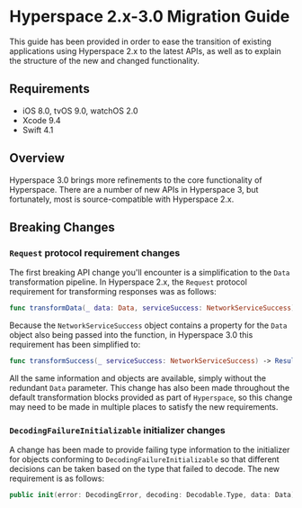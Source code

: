 # Hyperspace 2.x-3.0 Migration Guide

This guide has been provided in order to ease the transition of existing applications using Hyperspace 2.x to the latest APIs, as well as to explain the structure of the new and changed functionality.

## Requirements

- iOS 8.0, tvOS 9.0, watchOS 2.0
- Xcode 9.4
- Swift 4.1

## Overview

Hyperspace 3.0 brings more refinements to the core functionality of Hyperspace. There are a number of new APIs in Hyperspace 3, but fortunately, most is source-compatible with Hyperspace 2.x.

## Breaking Changes

### `Request` protocol requirement changes

The first breaking API change you'll encounter is a simplification to the `Data` transformation pipeline. In Hyperspace 2.x, the `Request` protocol requirement for transforming responses was as follows:

```swift
func transformData(_ data: Data, serviceSuccess: NetworkServiceSuccess) -> Result<ResponseType, ErrorType>
```

Because the `NetworkServiceSuccess` object contains a property for the `Data` object also being passed into the function, in Hyperspace 3.0 this requirement has been simplified to:

```swift
func transformSuccess(_ serviceSuccess: NetworkServiceSuccess) -> Result<ResponseType, ErrorType>
```

All the same information and objects are available, simply without the redundant `Data` parameter. This change has also been made throughout the default transformation blocks provided as part of `Hyperspace`, so this change may need to be made in multiple places to satisfy the new requirements.

### `DecodingFailureInitializable` initializer changes

A change has been made to provide failing type information to the initializer for objects conforming to `DecodingFailureInitializable` so that different decisions can be taken based on the type that failed to decode. The new requirement is as follows:

```swift
public init(error: DecodingError, decoding: Decodable.Type, data: Data)
```
